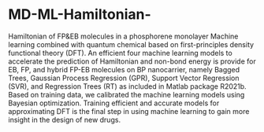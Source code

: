 # MD-ML-Hamiltonian-
Hamiltonian of FP&amp;EB molecules in a phosphorene monolayer
Machine learning combined with quantum chemical based on first-principles density functional theory (DFT). 
An efficient four machine learning models to accelerate the prediction of Hamiltonian and non-bond energy is provide for EB, FP, and hybrid FP-EB molecules on BP nanocarrier, namely Bagged Trees, Gaussian Process Regression (GPR), Support Vector Regression (SVR), and Regression Trees (RT) as included in Matlab package R2021b. Based on training data, we calibrated the machine learning models using Bayesian optimization.
Training efficient and accurate models for approximating DFT is the final step in using machine learning to gain more insight in the design of new drugs.
